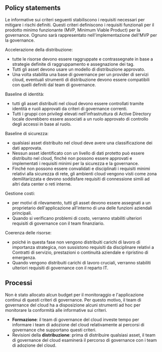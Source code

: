 <!-- TEMPLATE FILE - DO NOT ADD METADATA -->

## <a name="policy-statements"></a>Policy statements

Le informative sui criteri seguenti stabiliscono i requisiti necessari per mitigare i rischi definiti. Questi criteri definiscono i requisiti funzionali per il prodotto minimo funzionante (MVP, Minimum Viable Product) per la governance. Ognuno sarà rappresentato nell'implementazione dell'MVP per la governance.

Accelerazione della distribuzione:

- tutte le risorse devono essere raggruppate e contrassegnate in base a strategie definite di raggruppamento e assegnazione dei tag.
- Tutti gli asset devono usare un modello di distribuzione approvato.
- Una volta stabilita una base di governance per un provider di servizi cloud, eventuali strumenti di distribuzione devono essere compatibili con quelli definiti dal team di governance.

Baseline di identità:

- tutti gli asset distribuiti nel cloud devono essere controllati tramite identità e ruoli approvati da criteri di governance correnti.
- Tutti i gruppi con privilegi elevati nell'infrastruttura di Active Directory locale dovrebbero essere associati a un ruolo approvato di controllo degli accessi in base al ruolo.

Baseline di sicurezza:

- qualsiasi asset distribuito nel cloud deve avere una classificazione dei dati approvata.
- Nessun asset identificato con un livello di dati protetto può essere distribuito nel cloud, finché non possono essere approvati e implementati i requisiti minimi per la sicurezza e la governance.
- Finché non possono essere convalidati e disciplinati i requisiti minimi relativi alla sicurezza di rete, gli ambienti cloud vengono visti come zona demilitarizzata e devono soddisfare requisiti di connessione simili ad altri data center o reti interne.

Gestione costi:

- per motivi di rilevamento, tutti gli asset devono essere assegnati a un proprietario dell'applicazione all'interno di una delle funzioni aziendali principali.
- Quando si verificano problemi di costo, verranno stabiliti ulteriori requisiti di governance con il team finanziario.

Coerenza delle risorse:

- poiché in questa fase non vengono distribuiti carichi di lavoro di importanza strategica, non sussistono requisiti da disciplinare relativi a Contratti di servizio, prestazioni o continuità aziendale e ripristino di emergenza.
- Quando vengono distribuiti carichi di lavoro cruciali, verranno stabiliti ulteriori requisiti di governance con il reparto IT.

## <a name="processes"></a>Processi

Non è stato allocato alcun budget per il monitoraggio e l'applicazione continui di questi criteri di governance. Per questo motivo, il team di governance del cloud ha a disposizione alcuni strumenti ad hoc per monitorare la conformità alle informative sui criteri.

- **Formazione**: il team di governance del cloud investe tempo per informare i team di adozione del cloud relativamente ai percorsi di governance che supportano questi criteri.
- Revisioni della **distribuzione**: prima di distribuire qualsiasi asset, il team di governance del cloud esaminerà il percorso di governance con i team di adozione del cloud.
